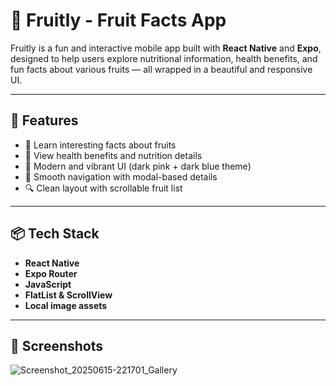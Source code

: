 # 🍓 Fruitly - Fruit Facts App

Fruitly is a fun and interactive mobile app built with **React Native** and **Expo**, designed to help users explore nutritional information, health benefits, and fun facts about various fruits — all wrapped in a beautiful and responsive UI.

---

## 🚀 Features

- 🧠 Learn interesting facts about fruits  
- 💪 View health benefits and nutrition details  
- 🎨 Modern and vibrant UI (dark pink + dark blue theme)  
- 📱 Smooth navigation with modal-based details  
- 🔍 Clean layout with scrollable fruit list  

---

## 📦 Tech Stack

- **React Native**
- **Expo Router**
- **JavaScript**
- **FlatList & ScrollView**
- **Local image assets**

---

## 📸 Screenshots

![Screenshot_20250615-221701_Gallery](https://github.com/user-attachments/assets/5184e9df-e1ad-4e3a-ae68-08ddf315adbb)
